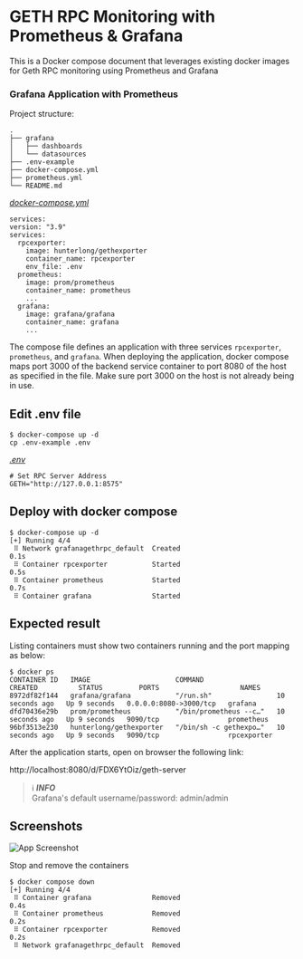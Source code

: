 
# GETH RPC Monitoring with Prometheus & Grafana

This is a Docker compose document that leverages existing docker images for Geth RPC monitoring using Prometheus and Grafana

### Grafana Application with Prometheus

Project structure:
```
.
├── grafana
│   ├── dashboards
│   └── datasources
├── .env-example
├── docker-compose.yml
├── prometheus.yml
└── README.md
```

[_docker-compose.yml_](docker-compose.yml)
```
services:
version: "3.9"
services:
  rpcexporter:
    image: hunterlong/gethexporter
    container_name: rpcexporter
    env_file: .env
  prometheus:
    image: prom/prometheus
    container_name: prometheus
    ...
  grafana:
    image: grafana/grafana
    container_name: grafana
    ...
```
The compose file defines an application with three services `rpcexporter`, `prometheus`, and `grafana`.
When deploying the application, docker compose maps port 3000 of the backend service container to port 8080 of the host as specified in the file.
Make sure port 3000 on the host is not already being in use.

## Edit .env file
```
$ docker-compose up -d
cp .env-example .env
```

[_.env_](.env)
```
# Set RPC Server Address
GETH="http://127.0.0.1:8575"
```

## Deploy with docker compose

```
$ docker-compose up -d
[+] Running 4/4
 ⠿ Network grafanagethrpc_default  Created                                                                                                                                                0.1s
 ⠿ Container rpcexporter           Started                                                                                                                                                0.5s
 ⠿ Container prometheus            Started                                                                                                                                                0.7s
 ⠿ Container grafana               Started   
```

## Expected result

Listing containers must show two containers running and the port mapping as below:
```
$ docker ps
CONTAINER ID   IMAGE                     COMMAND                  CREATED          STATUS         PORTS                    NAMES
8972df82f144   grafana/grafana           "/run.sh"                10 seconds ago   Up 9 seconds   0.0.0.0:8080->3000/tcp   grafana
dfd70436e29b   prom/prometheus           "/bin/prometheus --c…"   10 seconds ago   Up 9 seconds   9090/tcp                 prometheus
96bf3513e230   hunterlong/gethexporter   "/bin/sh -c gethexpo…"   10 seconds ago   Up 9 seconds   9090/tcp                 rpcexporter
```

After the application starts, open on browser the following link:

http://localhost:8080/d/FDX6YtOiz/geth-server

> ℹ️ **_INFO_**  
> Grafana's default username/password:  admin/admin

## Screenshots

![App Screenshot](https://via.placeholder.com/468x300?text=App+Screenshot+Here)


Stop and remove the containers
```
$ docker compose down
[+] Running 4/4
 ⠿ Container grafana               Removed                                                                                                                                                0.4s
 ⠿ Container prometheus            Removed                                                                                                                                                0.2s
 ⠿ Container rpcexporter           Removed                                                                                                                                                0.2s
 ⠿ Network grafanagethrpc_default  Removed     
```
